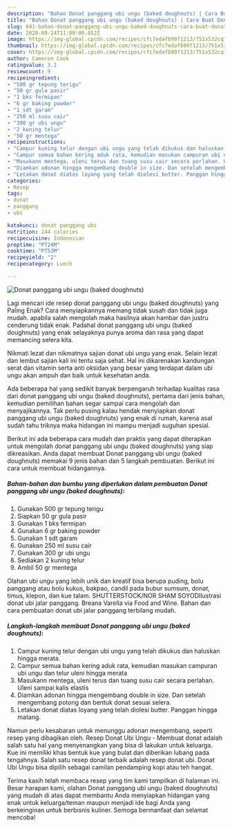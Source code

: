 ```yaml
---
description: "Bahan Donat panggang ubi ungu (baked doughnuts) | Cara Buat Donat panggang ubi ungu (baked doughnuts) Yang Lezat Sekali"
title: "Bahan Donat panggang ubi ungu (baked doughnuts) | Cara Buat Donat panggang ubi ungu (baked doughnuts) Yang Lezat Sekali"
slug: 641-bahan-donat-panggang-ubi-ungu-baked-doughnuts-cara-buat-donat-panggang-ubi-ungu-baked-doughnuts-yang-lezat-sekali
date: 2020-09-24T11:09:00.852Z
image: https://img-global.cpcdn.com/recipes/cfc7edafb99f1213/751x532cq70/donat-panggang-ubi-ungu-baked-doughnuts-foto-resep-utama.jpg
thumbnail: https://img-global.cpcdn.com/recipes/cfc7edafb99f1213/751x532cq70/donat-panggang-ubi-ungu-baked-doughnuts-foto-resep-utama.jpg
cover: https://img-global.cpcdn.com/recipes/cfc7edafb99f1213/751x532cq70/donat-panggang-ubi-ungu-baked-doughnuts-foto-resep-utama.jpg
author: Cameron Cook
ratingvalue: 3.1
reviewcount: 9
recipeingredient:
- "500 gr tepung terigu"
- "50 gr gula pasir"
- "1 bks fermipan"
- "6 gr baking powder"
- "1 sdt garam"
- "250 ml susu cair"
- "300 gr ubi ungu"
- "2 kuning telur"
- "50 gr mentega"
recipeinstructions:
- "Campur kuning telur dengan ubi ungu yang telah dikukus dan haluskan hingga merata."
- "Campur semua bahan kering aduk rata, kemudian masukan campuran ubi ungu dan telur uleni hingga merata"
- "Masukann mentega, uleni terus dan tuang susu cair secara perlahan. Uleni sampai kalis elastis"
- "Diamkan adonan hingga mengembang double in size. Dan setelah mengembang potong dan bentuk donat sesuai selera."
- "Letakan donat diatas loyang yang telah diolesi butter. Panggan hingga matang."
categories:
- Resep
tags:
- donat
- panggang
- ubi

katakunci: donat panggang ubi 
nutrition: 144 calories
recipecuisine: Indonesian
preptime: "PT24M"
cooktime: "PT53M"
recipeyield: "2"
recipecategory: Lunch

---
```



![Donat panggang ubi ungu (baked doughnuts)](https://img-global.cpcdn.com/recipes/cfc7edafb99f1213/751x532cq70/donat-panggang-ubi-ungu-baked-doughnuts-foto-resep-utama.jpg)

Lagi mencari ide resep donat panggang ubi ungu (baked doughnuts) yang Paling Enak? Cara menyiapkannya memang tidak susah dan tidak juga mudah. apabila salah mengolah maka hasilnya akan hambar dan justru cenderung tidak enak. Padahal donat panggang ubi ungu (baked doughnuts) yang enak selayaknya punya aroma dan rasa yang dapat memancing selera kita.

Nikmati lezat dan nikmatnya sajian donat ubi ungu yang enak. Selain lezat dan lembut sajian kali ini tentu saja sehat. Hal ini dikarenakan kandungan serat dan vitamin serta anti oksidan yang besar yang terdapat dalam ubi ungu akan ampuh dan baik untuk kesehatan anda.

Ada beberapa hal yang sedikit banyak berpengaruh terhadap kualitas rasa dari donat panggang ubi ungu (baked doughnuts), pertama dari jenis bahan, kemudian pemilihan bahan segar sampai cara mengolah dan menyajikannya. Tak perlu pusing kalau hendak menyiapkan donat panggang ubi ungu (baked doughnuts) yang enak di rumah, karena asal sudah tahu triknya maka hidangan ini mampu menjadi suguhan spesial.


Berikut ini ada beberapa cara mudah dan praktis yang dapat diterapkan untuk mengolah donat panggang ubi ungu (baked doughnuts) yang siap dikreasikan. Anda dapat membuat Donat panggang ubi ungu (baked doughnuts) memakai 9 jenis bahan dan 5 langkah pembuatan. Berikut ini cara untuk membuat hidangannya.

<!--inarticleads1-->

##### Bahan-bahan dan bumbu yang diperlukan dalam pembuatan Donat panggang ubi ungu (baked doughnuts):

1. Gunakan 500 gr tepung terigu
1. Siapkan 50 gr gula pasir
1. Gunakan 1 bks fermipan
1. Gunakan 6 gr baking powder
1. Gunakan 1 sdt garam
1. Gunakan 250 ml susu cair
1. Gunakan 300 gr ubi ungu
1. Sediakan 2 kuning telur
1. Ambil 50 gr mentega


Olahan ubi ungu yang lebih unik dan kreatif bisa berupa puding, bolu panggang atau bolu kukus, bakpao, candil pada bubur sumsum, donat, timus, klepon, dan kue talam. SHUTTERSTOCK/NOR SHAM SOYODIlustrasi donat ubi jalar panggang. Breana Varella via Food and Wine. Bahan dan cara pembuatan donat ubi jalar panggang terbilang mudah. 

<!--inarticleads2-->

##### Langkah-langkah membuat Donat panggang ubi ungu (baked doughnuts):

1. Campur kuning telur dengan ubi ungu yang telah dikukus dan haluskan hingga merata.
1. Campur semua bahan kering aduk rata, kemudian masukan campuran ubi ungu dan telur uleni hingga merata
1. Masukann mentega, uleni terus dan tuang susu cair secara perlahan. Uleni sampai kalis elastis
1. Diamkan adonan hingga mengembang double in size. Dan setelah mengembang potong dan bentuk donat sesuai selera.
1. Letakan donat diatas loyang yang telah diolesi butter. Panggan hingga matang.


Namun perlu kesabaran untuk menunggu adonan mengembang, seperti resep yang dibagikan oleh. Resep Donat Ubi Ungu - Membuat donat adalah salah satu hal yang menyenangkan yang bisa di lakukan untuk keluarga. Kue ini memiliki khas bentuk kue yang bulat dan diberikan lubang pada tengahnya. Salah satu resep donat terbaik adalah resep donat ubi. Donat Ubi Ungu bisa dipilih sebagai camilan pendamping kopi atau teh hangat. 

Terima kasih telah membaca resep yang tim kami tampilkan di halaman ini. Besar harapan kami, olahan Donat panggang ubi ungu (baked doughnuts) yang mudah di atas dapat membantu Anda menyiapkan hidangan yang enak untuk keluarga/teman maupun menjadi ide bagi Anda yang berkeinginan untuk berbisnis kuliner. Semoga bermanfaat dan selamat mencoba!
